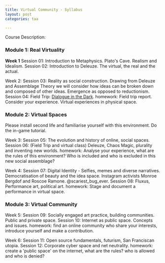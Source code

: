 ```yaml
---
title: Virtual Community - Syllabus
layout: post
categories: taa

---
```


Course Description:

### Module 1: Real Virtuality

**Week 1**
Session 01:  Introduction to Metaphysics. Plato's Cave. Realism and Idealism.
Session 02: Introduction to Deleuze. The virtual, the real and the actual.

Week 2:
Session 03: Reality as social construction. Drawing from Deleuze and Assemblage Theory we will consider how ideas can be broken down and composed of other ideas. Emergence as opposed to reductionism.
Session 04: Field Trip: [Dialogue in the Dark](http://www.dialogue-in-the-dark.com/).
homework:  Field trip report. Consider your experience. Virtual experiences in physical space.

### Module 2:  Virtual Spaces

Please install second life and familiarise yourself with this environment. Do the in-game tutorial.

Week 3:
Session 05: The evolution and history of online, social spaces.
Session 06: (Field Trip and virtual class) Deleuze, Chaos Magic, plurality and inventing new worlds.
homework: Analyse your experience, what are the rules of this environment? Who is included and who is excluded in this new social assemblage?

Week 4:
Session 07: Digital Identity - Selfies, memes and diverse narratives. Democratisation of beauty and the idea space. Instagram activists Monroe Bergdof and Roscoe Ramone. @scariest_bug_ever.
Session 08: Fluxus, Performance art, political art.
homework: Stage and document a performance in virtual space.


### Module 3: Virtual Community
Week 5:
Session 09: Socially engaged art practice, building communities. Public and private space.
Session 10: Internet as public space. Concepts and issues.
homework: find an online community who share your interests, introduce yourself and make a contribution.

Week 6:
Session 11: Open source fundamentals, futurism, San Franciscan utopia.
Session 12: Corporate cyber space and net neutrality.
homework: create a 'public space' on the internet, what are the rules? who is allowed and who is denied?
